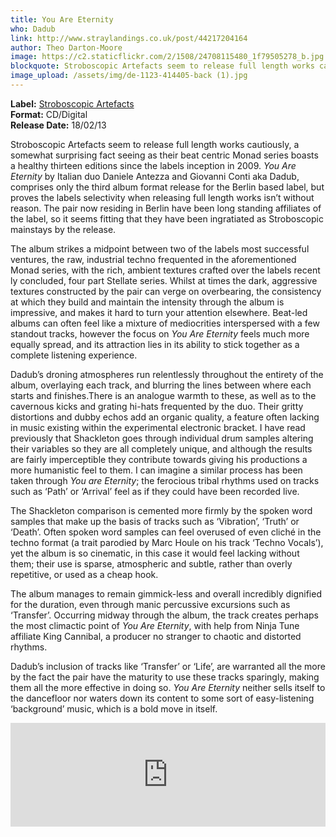 ```yaml
---
title: You Are Eternity
who: Dadub
link: http://www.straylandings.co.uk/post/44217204164
author: Theo Darton-Moore
image: https://c2.staticflickr.com/2/1508/24708115480_1f79505278_b.jpg
blockquote: Stroboscopic Artefacts seem to release full length works cautiously, a somewhat surprising fact seeing as their beat centric Monad series boasts a healthy thirteen editions since the labels inception in 2009.
image_upload: /assets/img/de-1123-414405-back (1).jpg
---
```

**Label:** [Stroboscopic Artefacts](http://www.stroboscopicartefacts.com/)
<br>**Format:** CD/Digital
<br>**Release Date:** 18/02/13

Stroboscopic Artefacts seem to release full length works cautiously, a somewhat surprising fact seeing as their beat centric Monad series boasts a healthy thirteen editions since the labels inception in 2009. _You Are Eternity_ by Italian duo Daniele Antezza and Giovanni Conti aka Dadub, comprises only the third album format release for the Berlin based label, but proves the labels selectivity when releasing full length works isn’t without reason. The pair now residing in Berlin have been long standing affiliates of the label, so it seems fitting that they have been ingratiated as Stroboscopic mainstays by the release.

The album strikes a midpoint between two of the labels most successful ventures, the raw, industrial techno frequented in the aforementioned Monad series, with the rich, ambient textures crafted over the labels recent ly concluded, four part Stellate series. Whilst at times the dark, aggressive textures constructed by the pair can verge on overbearing, the consistency at which they build and maintain the intensity through the album is impressive, and makes it hard to turn your attention elsewhere. Beat-led albums can often feel like a mixture of mediocrities interspersed with a few standout tracks, however the focus on _You Are Eternity_ feels much more equally spread, and its attraction lies in its ability to stick together as a complete listening experience.

Dadub’s droning atmospheres run relentlessly throughout the entirety of the album, overlaying each track, and blurring the lines between where each starts and finishes.There is an analogue warmth to these, as well as to the cavernous kicks and grating hi-hats frequented by the duo. Their gritty distortions and dubby echos add an organic quality, a feature often lacking in music existing within the experimental electronic bracket. I have read previously that Shackleton goes through individual drum samples altering their variables so they are all completely unique, and although the results are fairly imperceptible they contribute towards giving his productions a more humanistic feel to them. I can imagine a similar process has been taken through _You are Eternity_; the ferocious tribal rhythms used on tracks such as ‘Path’ or ‘Arrival’ feel as if they could have been recorded live.

The Shackleton comparison is cemented more firmly by the spoken word samples that make up the basis of tracks such as ‘Vibration’, ‘Truth’ or ‘Death’. Often spoken word samples can feel overused of even cliché in the techno format (a trait parodied by Marc Houle on his track ‘Techno Vocals’), yet the album is so cinematic, in this case it would feel lacking without them; their use is sparse, atmospheric and subtle, rather than overly repetitive, or used as a cheap hook.

The album manages to remain gimmick-less and overall incredibly dignified for the duration, even through manic percussive excursions such as ‘Transfer’. Occurring midway through the album, the track creates perhaps the most climactic point of _You Are Eternity_, with help from Ninja Tune affiliate King Cannibal, a producer no stranger to chaotic and distorted rhythms.

Dadub’s inclusion of tracks like ‘Transfer’ or ‘Life’, are warranted all the more by the fact the pair have the maturity to use these tracks sparingly, making them all the more effective in doing so. _You Are Eternity_ neither sells itself to the dancefloor nor waters down its content to some sort of easy-listening ‘background’ music, which is a bold move in itself.

<iframe frameborder="no" height="166" scrolling="no" src="https://w.soundcloud.com/player/?url=http%3A%2F%2Fapi.soundcloud.com%2Ftracks%2F73386155" width="100%"></iframe>